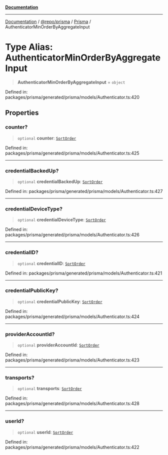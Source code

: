 [**Documentation**](../../../../../README.md)

***

[Documentation](../../../../../README.md) / [@repo/prisma](../../../README.md) / [Prisma](../README.md) / AuthenticatorMinOrderByAggregateInput

# Type Alias: AuthenticatorMinOrderByAggregateInput

> **AuthenticatorMinOrderByAggregateInput** = `object`

Defined in: packages/prisma/generated/prisma/models/Authenticator.ts:420

## Properties

### counter?

> `optional` **counter**: [`SortOrder`](SortOrder.md)

Defined in: packages/prisma/generated/prisma/models/Authenticator.ts:425

***

### credentialBackedUp?

> `optional` **credentialBackedUp**: [`SortOrder`](SortOrder.md)

Defined in: packages/prisma/generated/prisma/models/Authenticator.ts:427

***

### credentialDeviceType?

> `optional` **credentialDeviceType**: [`SortOrder`](SortOrder.md)

Defined in: packages/prisma/generated/prisma/models/Authenticator.ts:426

***

### credentialID?

> `optional` **credentialID**: [`SortOrder`](SortOrder.md)

Defined in: packages/prisma/generated/prisma/models/Authenticator.ts:421

***

### credentialPublicKey?

> `optional` **credentialPublicKey**: [`SortOrder`](SortOrder.md)

Defined in: packages/prisma/generated/prisma/models/Authenticator.ts:424

***

### providerAccountId?

> `optional` **providerAccountId**: [`SortOrder`](SortOrder.md)

Defined in: packages/prisma/generated/prisma/models/Authenticator.ts:423

***

### transports?

> `optional` **transports**: [`SortOrder`](SortOrder.md)

Defined in: packages/prisma/generated/prisma/models/Authenticator.ts:428

***

### userId?

> `optional` **userId**: [`SortOrder`](SortOrder.md)

Defined in: packages/prisma/generated/prisma/models/Authenticator.ts:422
